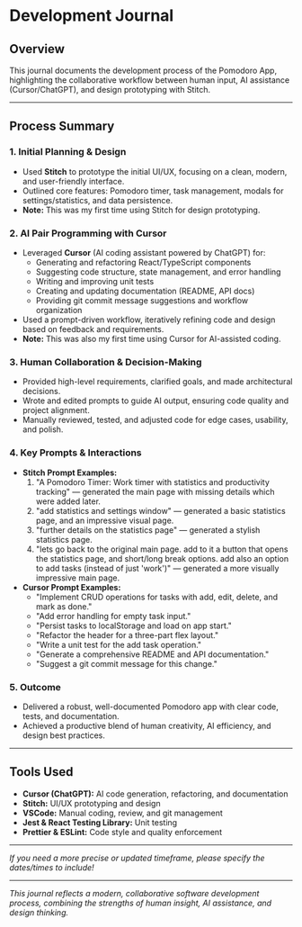 # Development Journal

## Overview
This journal documents the development process of the Pomodoro App, highlighting the collaborative workflow between human input, AI assistance (Cursor/ChatGPT), and design prototyping with Stitch.

---

## Process Summary

### 1. Initial Planning & Design
- Used **Stitch** to prototype the initial UI/UX, focusing on a clean, modern, and user-friendly interface.
- Outlined core features: Pomodoro timer, task management, modals for settings/statistics, and data persistence.
- **Note:** This was my first time using Stitch for design prototyping.

### 2. AI Pair Programming with Cursor
- Leveraged **Cursor** (AI coding assistant powered by ChatGPT) for:
  - Generating and refactoring React/TypeScript components
  - Suggesting code structure, state management, and error handling
  - Writing and improving unit tests
  - Creating and updating documentation (README, API docs)
  - Providing git commit message suggestions and workflow organization
- Used a prompt-driven workflow, iteratively refining code and design based on feedback and requirements.
- **Note:** This was also my first time using Cursor for AI-assisted coding.

### 3. Human Collaboration & Decision-Making
- Provided high-level requirements, clarified goals, and made architectural decisions.
- Wrote and edited prompts to guide AI output, ensuring code quality and project alignment.
- Manually reviewed, tested, and adjusted code for edge cases, usability, and polish.

### 4. Key Prompts & Interactions
- **Stitch Prompt Examples:**
  1. "A Pomodoro Timer: Work timer with statistics and productivity tracking" — generated the main page with missing details which were added later.
  2. "add statistics and settings window" — generated a basic statistics page, and an impressive visual page.
  3. "further details on the statistics page" — generated a stylish statistics page.
  4. "lets go back to the original main page. add to it a button that opens the statistics page, and short/long break options. add also an option to add tasks (instead of just 'work')" — generated a more visually impressive main page.
- **Cursor Prompt Examples:**
  - "Implement CRUD operations for tasks with add, edit, delete, and mark as done."
  - "Add error handling for empty task input."
  - "Persist tasks to localStorage and load on app start."
  - "Refactor the header for a three-part flex layout."
  - "Write a unit test for the add task operation."
  - "Generate a comprehensive README and API documentation."
  - "Suggest a git commit message for this change."

### 5. Outcome
- Delivered a robust, well-documented Pomodoro app with clear code, tests, and documentation.
- Achieved a productive blend of human creativity, AI efficiency, and design best practices.

---

## Tools Used
- **Cursor (ChatGPT):** AI code generation, refactoring, and documentation
- **Stitch:** UI/UX prototyping and design
- **VSCode:** Manual coding, review, and git management
- **Jest & React Testing Library:** Unit testing
- **Prettier & ESLint:** Code style and quality enforcement

---

*If you need a more precise or updated timeframe, please specify the dates/times to include!*

---

*This journal reflects a modern, collaborative software development process, combining the strengths of human insight, AI assistance, and design thinking.*

